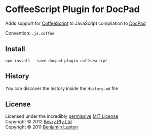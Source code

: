 # CoffeeScript Plugin for DocPad
Adds support for [CoffeeScript](http://coffeescript.org/) to JavaScript compilation to [DocPad](https://github.com/bevry/docpad)

Convention:  `.js.coffee`


## Install

```
npm install --save docpad-plugin-coffeescript
```


## History
You can discover the history inside the `History.md` file


## License
Licensed under the incredibly [permissive](http://en.wikipedia.org/wiki/Permissive_free_software_licence) [MIT License](http://creativecommons.org/licenses/MIT/)
<br/>Copyright &copy; 2012 [Bevry Pty Ltd](http://bevry.me)
<br/>Copyright &copy; 2011 [Benjamin Lupton](http://balupton.com)